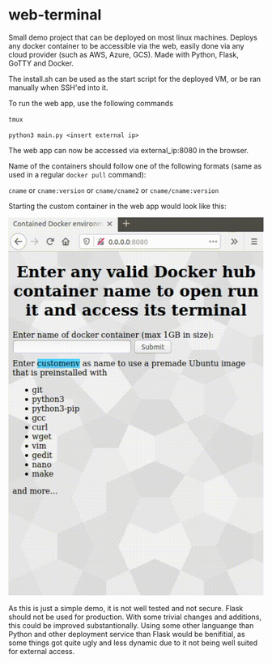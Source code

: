 # web-terminal
Small demo project that can be deployed on most linux machines.
Deploys any docker container to be accessible via the web, easily done via any cloud provider (such as AWS, Azure, GCS). 
Made with Python, Flask, GoTTY and Docker.

The install.sh can be used as the start script for the deployed VM, or be ran manually when SSH'ed into it. 

To run the web app, use the following commands

``tmux``

``python3 main.py <insert external ip>``

The web app can now be accessed via external_ip:8080 in the browser.

Name of the containers should follow one of the following formats (same as used in a regular ``docker pull`` command):

``cname`` or ``cname:version`` or ``cname/cname2`` or ``cname/cname:version``


Starting the custom container in the web app would look like this:

![gif](https://raw.githubusercontent.com/cwinge/web-terminal/master/preview.gif)

As this is just a simple demo, it is not well tested and not secure. Flask should not be used for production. 
With some trivial changes and additions, this could be improved substantionally.
Using some other languange than Python and other deployment service than Flask would be benifitial, as some things got quite ugly and less dynamic due to it not being well suited for external access. 
